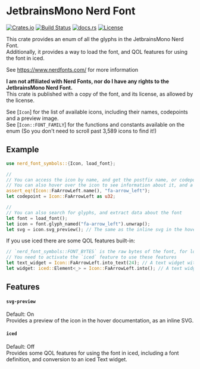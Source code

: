 <!-- cargo-rdme start -->

# JetbrainsMono Nerd Font

[![Crates.io](https://img.shields.io/crates/v/nerd_font_symbols.svg)](https://crates.io/crates/nerd_font_symbols/)
[![Build Status](https://github.com/rscarson/font-map/actions/workflows/tests.yml/badge.svg?branch=master)](https://github.com/rscarson/font-map/actions?query=branch%3Amaster)
[![docs.rs](https://img.shields.io/docsrs/nerd_font_symbols)](https://docs.rs/nerd_font_symbols/latest/)
[![License](https://img.shields.io/badge/license-MIT-blue.svg)](https://raw.githubusercontent.com/rscarson/nerd_font_symbols/master/LICENSE)

This crate provides an enum of all the glyphs in the JetbrainsMono Nerd Font.  
Additionally, it provides a way to load the font, and QOL features for using the font in iced.

See <https://www.nerdfonts.com/> for more information

**I am not affiliated with Nerd Fonts, nor do I have any rights to the JetbrainsMono Nerd Font.**  
This crate is published with a copy of the font, and its license, as allowed by the license.

See [`Icon`] for the list of available icons, including their names, codepoints and a preview image.  
See [`Icon::FONT_FAMILY`] for the functions and constants available on the enum (So you don't need to scroll past 3,589 icons to find it!)

## Example

```rust
use nerd_font_symbols::{Icon, load_font};

//
// You can access the icon by name, and get the postfix name, or codepoint
// You can also hover over the icon to see information about it, and a preview of the icon (as inline svg)
assert_eq!(Icon::FaArrowLeft.name(), "fa-arrow_left");
let codepoint = Icon::FaArrowLeft as u32;

//
// You can also search for glyphs, and extract data about the font
let font = load_font();
let icon = font.glyph_named("fa-arrow_left").unwrap();
let svg = icon.svg_preview(); // The same as the inline svg in the hover
```

If you use iced there are some QOL features built-in:

```rust
// `nerd_font_symbols::FONT_BYTES` is the raw bytes of the font, for loading into iced
// You need to activate the `iced` feature to use these features
let text_widget = Icon::FaArrowLeft.into_text(24); // A text widget with the icon, in the font, size 24
let widget: iced::Element<_> = Icon::FaArrowLeft.into(); // A text widget with the icon, in the default font size

```

## Features

#### `svg-preview`
Default: On  
Provides a preview of the icon in the hover documentation, as an inline SVG.

#### `iced`
Default: Off  
Provides some QOL features for using the font in iced, including a font definition, and conversion to an iced Text widget.

<!-- cargo-rdme end -->
